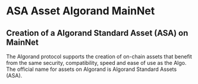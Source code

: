 # ASA Asset Algorand MainNet

## Creation of a Algorand Standard Asset (ASA) on MainNet

The Algorand protocol supports the creation of on-chain assets that benefit from the same security, compatibility, speed and ease of use as the Algo. The official name for assets on Algorand is Algorand Standard Assets (ASA).
